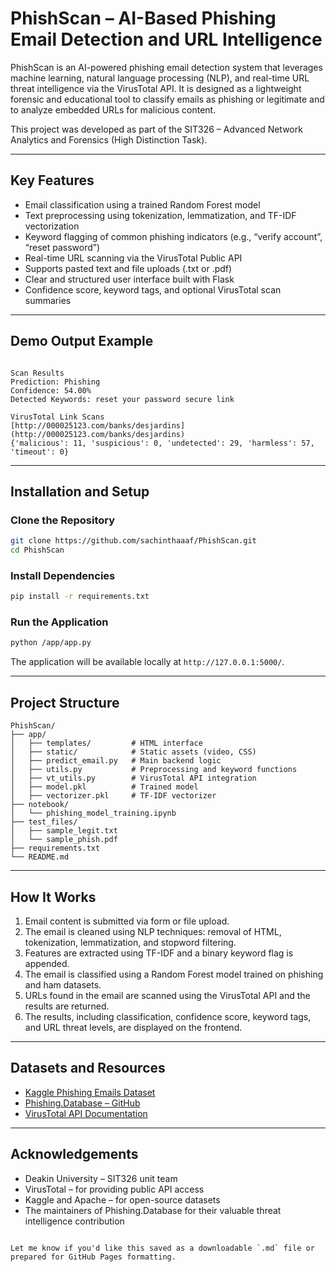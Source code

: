 # PhishScan – AI-Based Phishing Email Detection and URL Intelligence

PhishScan is an AI-powered phishing email detection system that leverages machine learning, natural language processing (NLP), and real-time URL threat intelligence via the VirusTotal API. It is designed as a lightweight forensic and educational tool to classify emails as phishing or legitimate and to analyze embedded URLs for malicious content.

This project was developed as part of the SIT326 – Advanced Network Analytics and Forensics (High Distinction Task).

---

## Key Features

- Email classification using a trained Random Forest model
- Text preprocessing using tokenization, lemmatization, and TF-IDF vectorization
- Keyword flagging of common phishing indicators (e.g., “verify account”, “reset password”)
- Real-time URL scanning via the VirusTotal Public API
- Supports pasted text and file uploads (.txt or .pdf)
- Clear and structured user interface built with Flask
- Confidence score, keyword tags, and optional VirusTotal scan summaries

---

## Demo Output Example

```

Scan Results
Prediction: Phishing
Confidence: 54.00%
Detected Keywords: reset your password secure link

VirusTotal Link Scans
[http://000025123.com/banks/desjardins](http://000025123.com/banks/desjardins)
{'malicious': 11, 'suspicious': 0, 'undetected': 29, 'harmless': 57, 'timeout': 0}

````

---

## Installation and Setup

### Clone the Repository

```bash
git clone https://github.com/sachinthaaaf/PhishScan.git
cd PhishScan
````

### Install Dependencies

```bash
pip install -r requirements.txt
```

### Run the Application

```bash
python /app/app.py
```

The application will be available locally at `http://127.0.0.1:5000/`.

---

## Project Structure

```
PhishScan/
├── app/
│   ├── templates/         # HTML interface
│   ├── static/            # Static assets (video, CSS)
│   ├── predict_email.py   # Main backend logic
│   ├── utils.py           # Preprocessing and keyword functions
│   ├── vt_utils.py        # VirusTotal API integration
│   ├── model.pkl          # Trained model
│   ├── vectorizer.pkl     # TF-IDF vectorizer
├── notebook/
│   └── phishing_model_training.ipynb
├── test_files/
│   ├── sample_legit.txt
│   └── sample_phish.pdf
├── requirements.txt
└── README.md
```

---

## How It Works

1. Email content is submitted via form or file upload.
2. The email is cleaned using NLP techniques: removal of HTML, tokenization, lemmatization, and stopword filtering.
3. Features are extracted using TF-IDF and a binary keyword flag is appended.
4. The email is classified using a Random Forest model trained on phishing and ham datasets.
5. URLs found in the email are scanned using the VirusTotal API and the results are returned.
6. The results, including classification, confidence score, keyword tags, and URL threat levels, are displayed on the frontend.

---

## Datasets and Resources

* [Kaggle Phishing Emails Dataset](https://www.kaggle.com/datasets/subhajournal/phishingemails)
* [Phishing.Database – GitHub](https://github.com/Phishing-Database/Phishing.Database)
* [VirusTotal API Documentation](https://docs.virustotal.com/reference/overview)

---


## Acknowledgements

* Deakin University – SIT326 unit team
* VirusTotal – for providing public API access
* Kaggle and Apache – for open-source datasets
* The maintainers of Phishing.Database for their valuable threat intelligence contribution

```

Let me know if you'd like this saved as a downloadable `.md` file or prepared for GitHub Pages formatting.
```
